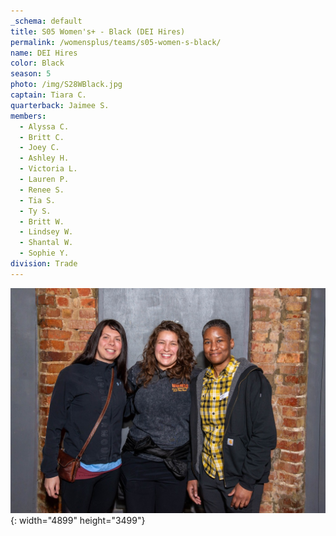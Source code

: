 ```yaml
---
_schema: default
title: S05 Women's+ - Black (DEI Hires)
permalink: /womensplus/teams/s05-women-s-black/
name: DEI Hires
color: Black
season: 5
photo: /img/S28WBlack.jpg
captain: Tiara C.
quarterback: Jaimee S.
members:
  - Alyssa C.
  - Britt C.
  - Joey C.
  - Ashley H.
  - Victoria L.
  - Lauren P.
  - Renee S.
  - Tia S.
  - Ty S.
  - Britt W.
  - Lindsey W.
  - Shantal W.
  - Sophie Y.
division: Trade
---
```

![](/img/da2-7095.jpg){: width="4899" height="3499"}